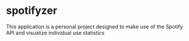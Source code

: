 # spotifyzer

This application is a personal project designed to make use of the Spotify API and visualize individual use statistics
